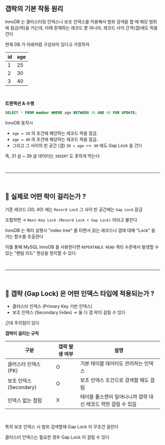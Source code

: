 ## 갭락의 기본 작동 원리

InnoDB 는 클러스터링 인덱스나 보조 인덱스를 이용해서 범위 검색을 할 때 해당 범위에 잠금(락)을 거는데,
이때 존재하는 레코드 뿐 아니라, 레코드 사이 간격(갭)에도 락을 건다

현재 DB 가 아래처럼 구성되어 있다고 가정하자

| id  | age |
| --- | --- |
| 1   | 25  |
| 2   | 30  |
| 3   | 40  |

</br>

**트랜잭션 A 수행**

```sql
SELECT * FROM member WHERE age BETWEEN 30 AND 40 FOR UPDATE;
```

InnoDB 동작시

- `age = 30` 의 조건에 해당하는 레코드 락을 잠금.
- `age = 40` 의 조건에 해당하는 레코드 락을 잠금.
- 그리고 그 사이의 빈 공간 (갭) `30 < age <ㅠ 40` 에도 Gap Lock 을 건다

즉, 31 살 ~ 39 살 데이터는 `INSERT` 도 못하게 막는다

</br>

---

</br>

## 🤔 실제로 어떤 락이 걸리는가 ?

기존 레코드 (30, 40) 에는 `Record Lock` 그 사이 빈 공간에는 `Gap Lock` 잠금

조합하면 → `Next-Key Lock (Record Lock + Gap Lock)` 이라고 불린다

InnoDB 는 쿼리 실행시 "index tree" 를 타면서 읽는 레코드나 갭에 대해 "Lock" 을 거는 함수를 호출한다

이를 통해 MySQL InnoDB 를 사용한다면 `REPEATABLE READ` 격리 수준에서 발생할 수 있는 "팬텀 리드" 현상을 방지할 수 있다.

<br>

---

<br>

## 🤔 갭락 (Gap Lock) 은 어떤 인덱스 타입에 적용되는가 ?

- 클러스터 인덱스 (Primary Key 기반 인덱스)
- 보조 인덱스 (Secondary Index)
  → 둘 다 갭 락이 걸릴 수 있다

근데 주의점이 있다

**갭락이 걸리는 규칙**

| 구분                    | 갭락 발생 여부 | 설명                                                          |
| ----------------------- | -------------- | ------------------------------------------------------------- |
| 클러스터 인덱스 (PK)    | O              | 기본 테이블 데이터도 관리하는 인덱스                          |
| 보조 인덱스 (Secondary) | O              | 보조 인덱스 조건으로 검색할 때도 걸림                         |
| 인덱스 없는 컬럼        | X              | 테이블 풀스캔이 일어나니까 갭락 대신 레코드 락만 걸릴 수 있음 |

</br>

특히 보조 인덱스 시 범위 검색할때 Gap Lock 이 무조건 걸린다

클러스터 인덱스는 필요한 경우 Gap Lock 이 걸릴 수 있다
